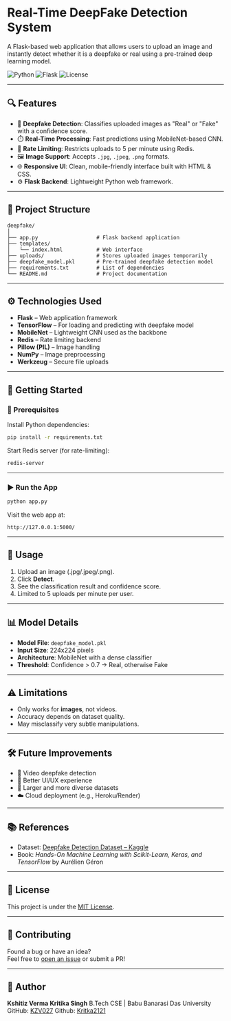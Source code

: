 
# Real-Time DeepFake Detection System

A Flask-based web application that allows users to upload an image and instantly detect whether it is a deepfake or real using a pre-trained deep learning model.

![Python](https://img.shields.io/badge/Python-3.9-blue)
![Flask](https://img.shields.io/badge/Flask-WebApp-green)
![License](https://img.shields.io/badge/license-MIT-blue)

---

## 🔍 Features

- 🧠 **Deepfake Detection**: Classifies uploaded images as "Real" or "Fake" with a confidence score.
- ⏱️ **Real-Time Processing**: Fast predictions using MobileNet-based CNN.
- 🔐 **Rate Limiting**: Restricts uploads to 5 per minute using Redis.
- 🖼️ **Image Support**: Accepts `.jpg`, `.jpeg`, `.png` formats.
- 🌐 **Responsive UI**: Clean, mobile-friendly interface built with HTML & CSS.
- ⚙️ **Flask Backend**: Lightweight Python web framework.

---

## 📁 Project Structure

```
deepfake/
│
├── app.py                   # Flask backend application
├── templates/
│   └── index.html           # Web interface
├── uploads/                 # Stores uploaded images temporarily
├── deepfake_model.pkl       # Pre-trained deepfake detection model
├── requirements.txt         # List of dependencies
└── README.md                # Project documentation
```

---

## ⚙️ Technologies Used

- **Flask** – Web application framework
- **TensorFlow** – For loading and predicting with deepfake model
- **MobileNet** – Lightweight CNN used as the backbone
- **Redis** – Rate limiting backend
- **Pillow (PIL)** – Image handling
- **NumPy** – Image preprocessing
- **Werkzeug** – Secure file uploads

---

## 🚀 Getting Started

### 🔧 Prerequisites

Install Python dependencies:
```bash
pip install -r requirements.txt
```

Start Redis server (for rate-limiting):
```bash
redis-server
```

---

### ▶️ Run the App

```bash
python app.py
```

Visit the web app at:  
```
http://127.0.0.1:5000/
```

---

## 📸 Usage

1. Upload an image (.jpg/.jpeg/.png).
2. Click **Detect**.
3. See the classification result and confidence score.
4. Limited to 5 uploads per minute per user.

---

## 📊 Model Details

- **Model File**: `deepfake_model.pkl`
- **Input Size**: 224x224 pixels
- **Architecture**: MobileNet with a dense classifier
- **Threshold**: Confidence > 0.7 → Real, otherwise Fake

---

## ⚠️ Limitations

- Only works for **images**, not videos.
- Accuracy depends on dataset quality.
- May misclassify very subtle manipulations.

---

## 🛠️ Future Improvements

- 🔁 Video deepfake detection
- 🎨 Better UI/UX experience
- 🧪 Larger and more diverse datasets
- ☁️ Cloud deployment (e.g., Heroku/Render)

---

## 📚 References

- Dataset: [Deepfake Detection Dataset – Kaggle](https://www.kaggle.com/datasets)
- Book: *Hands-On Machine Learning with Scikit-Learn, Keras, and TensorFlow* by Aurélien Géron

---

## 📄 License

This project is under the [MIT License](LICENSE).

---

## 🤝 Contributing

Found a bug or have an idea?  
Feel free to [open an issue](https://github.com/KZV027/Real-Time-DeepFake-Detection/issues) or submit a PR!

---

## 👤 Author

**Kshitiz Verma** 
**Kritika Singh** 
B.Tech CSE | Babu Banarasi Das University  
GitHub: [KZV027](https://github.com/KZV027)
Github: [Kritka2121](https://github.com/Kritika2121)

